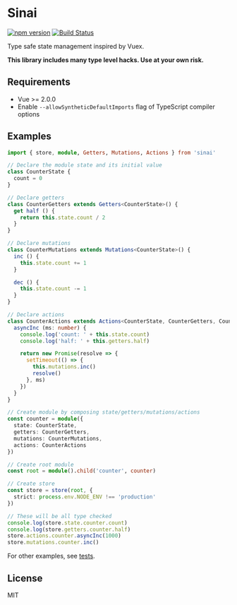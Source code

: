 # Sinai
[![npm version](https://badge.fury.io/js/sinai.svg)](https://badge.fury.io/js/sinai)
[![Build Status](https://travis-ci.org/ktsn/sinai.svg?branch=master)](https://travis-ci.org/ktsn/sinai)

Type safe state management inspired by Vuex.

**This library includes many type level hacks. Use at your own risk.**

## Requirements

* Vue >= 2.0.0
* Enable `--allowSyntheticDefaultImports` flag of TypeScript compiler options

## Examples

```ts
import { store, module, Getters, Mutations, Actions } from 'sinai'

// Declare the module state and its initial value
class CounterState {
  count = 0
}

// Declare getters
class CounterGetters extends Getters<CounterState>() {
  get half () {
    return this.state.count / 2
  }
}

// Declare mutations
class CounterMutations extends Mutations<CounterState>() {
  inc () {
    this.state.count += 1
  }

  dec () {
    this.state.count -= 1
  }
}

// Declare actions
class CounterActions extends Actions<CounterState, CounterGetters, CounterMutations>() {
  asyncInc (ms: number) {
    console.log('count: ' + this.state.count)
    console.log('half: ' + this.getters.half)

    return new Promise(resolve => {
      setTimeout(() => {
        this.mutations.inc()
        resolve()
      }, ms)
    })
  }
}

// Create module by composing state/getters/mutations/actions
const counter = module({
  state: CounterState,
  getters: CounterGetters,
  mutations: CounterMutations,
  actions: CounterActions
})

// Create root module
const root = module().child('counter', counter)

// Create store
const store = store(root, {
  strict: process.env.NODE_ENV !== 'production'
})

// These will be all type checked
console.log(store.state.counter.count)
console.log(store.getters.counter.half)
store.actions.counter.asyncInc(1000)
store.mutations.counter.inc()
```

For other examples, see [tests](test/specs/).

## License

MIT
